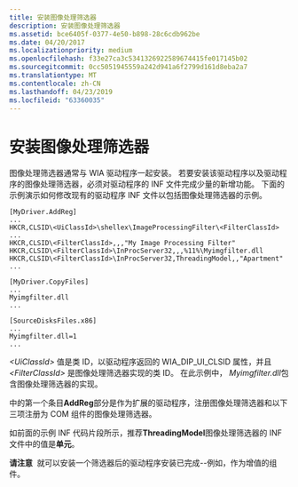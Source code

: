 ```yaml
---
title: 安装图像处理筛选器
description: 安装图像处理筛选器
ms.assetid: bce6405f-0377-4e50-b898-28c6cdb962be
ms.date: 04/20/2017
ms.localizationpriority: medium
ms.openlocfilehash: f33e27ca3c5341326922589674415fe017145b02
ms.sourcegitcommit: 0cc5051945559a242d941a6f2799d161d8eba2a7
ms.translationtype: MT
ms.contentlocale: zh-CN
ms.lasthandoff: 04/23/2019
ms.locfileid: "63360035"
---
```

# <a name="installing-an-image-processing-filter"></a>安装图像处理筛选器





图像处理筛选器通常与 WIA 驱动程序一起安装。 若要安装该驱动程序以及驱动程序的图像处理筛选器，必须对驱动程序的 INF 文件完成少量的新增功能。 下面的示例演示如何修改现有的驱动程序 INF 文件以包括图像处理筛选器的示例。

```INF
[MyDriver.AddReg]
...
HKCR,CLSID\<UiClassId>\shellex\ImageProcessingFilter\<FilterClassId>
...
HKCR,CLSID\<FilterClassId>,,,"My Image Processing Filter"
HKCR,CLSID\<FilterClassId>\InProcServer32,,,%11%\Myimgfilter.dll
HKCR,CLSID\<FilterClassId>\InProcServer32,ThreadingModel,,"Apartment"
...

[MyDriver.CopyFiles]
...
Myimgfilter.dll
...

[SourceDisksFiles.x86]
...
Myimgfilter.dll=1
...
```

*&lt;UiClassId&gt;* 值是类 ID，以驱动程序返回的 WIA\_DIP\_UI\_CLSID 属性，并且 *&lt;FilterClassId&gt;* 是图像处理筛选器实现的类 ID。 在此示例中， *Myimgfilter.dll*包含图像处理筛选器的实现。

中的第一个条目**AddReg**部分是作为扩展的驱动程序，注册图像处理筛选器和以下三项注册为 COM 组件的图像处理筛选器。

如前面的示例 INF 代码片段所示，推荐**ThreadingModel**图像处理筛选器的 INF 文件中的值是**单元**。

**请注意**  就可以安装一个筛选器后的驱动程序安装已完成--例如，作为增值的组件。

 

 

 




